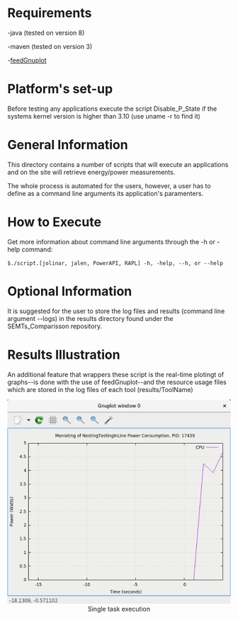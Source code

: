 # Requirements
-java (tested on version 8)

-maven (tested on version 3)

-[feedGnuplot](http://search.cpan.org/~dkogan/feedgnuplot-1.42/bin/feedgnuplot)

# Platform's set-up
Before testing any applications execute the script Disable_P_State if the systems kernel version is higher than 3.10 (use uname -r to find it)

# General Information
This directory contains a number of scripts that will execute an applications and on the site will retrieve energy/power measurements.

The whole process is automated for the users, however, a user has to define as a command line arguments its application's paramenters.

# How to Execute
Get more information about command line arguments through the -h or -help command:

	$./script.[jolinar, jalen, PowerAPI, RAPL] -h, -help, --h, or --help

# Optional Information
It is suggested for the user to store the log files and results (command line argument --logs) in the results directory found under the SEMTs_Comparisson repository.

# Results Illustration
An additional feature that wrappers these script is the real-time plotingt of graphs--is done with the use of feedGnuplot--and the resource usage files which are 
stored in the log files of each tool (results/ToolName)

<p align="center">
  <img src="../img/sinlge_task.png"  />
  <tr><td class="caption">Single task execution</td></tr>
</p>
